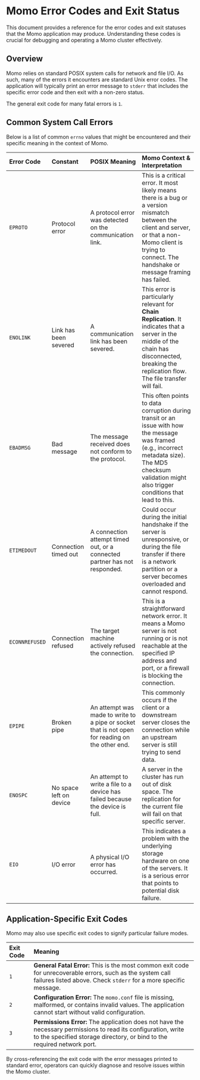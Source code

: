 # Momo Error Codes and Exit Status

This document provides a reference for the error codes and exit statuses that the Momo application may produce. Understanding these codes is crucial for debugging and operating a Momo cluster effectively.

## Overview

Momo relies on standard POSIX system calls for network and file I/O. As such, many of the errors it encounters are standard Unix error codes. The application will typically print an error message to `stderr` that includes the specific error code and then exit with a non-zero status.

The general exit code for many fatal errors is `1`.

## Common System Call Errors

Below is a list of common `errno` values that might be encountered and their specific meaning in the context of Momo.

| Error Code | Constant | POSIX Meaning | Momo Context & Interpretation |
| :--- | :--- | :--- | :--- |
| `EPROTO` | Protocol error | A protocol error was detected on the communication link. | This is a critical error. It most likely means there is a bug or a version mismatch between the client and server, or that a non-Momo client is trying to connect. The handshake or message framing has failed. |
| `ENOLINK` | Link has been severed | A communication link has been severed. | This error is particularly relevant for **Chain Replication**. It indicates that a server in the middle of the chain has disconnected, breaking the replication flow. The file transfer will fail. |
| `EBADMSG` | Bad message | The message received does not conform to the protocol. | This often points to data corruption during transit or an issue with how the message was framed (e.g., incorrect metadata size). The MD5 checksum validation might also trigger conditions that lead to this. |
| `ETIMEDOUT`| Connection timed out | A connection attempt timed out, or a connected partner has not responded. | Could occur during the initial handshake if the server is unresponsive, or during the file transfer if there is a network partition or a server becomes overloaded and cannot respond. |
| `ECONNREFUSED`| Connection refused | The target machine actively refused the connection. | This is a straightforward network error. It means a Momo server is not running or is not reachable at the specified IP address and port, or a firewall is blocking the connection. |
| `EPIPE` | Broken pipe | An attempt was made to write to a pipe or socket that is not open for reading on the other end. | This commonly occurs if the client or a downstream server closes the connection while an upstream server is still trying to send data. |
| `ENOSPC` | No space left on device | An attempt to write a file to a device has failed because the device is full. | A server in the cluster has run out of disk space. The replication for the current file will fail on that specific server. |
| `EIO` | I/O error | A physical I/O error has occurred. | This indicates a problem with the underlying storage hardware on one of the servers. It is a serious error that points to potential disk failure. |

## Application-Specific Exit Codes

Momo may also use specific exit codes to signify particular failure modes.

| Exit Code | Meaning |
| :--- | :--- |
| `1` | **General Fatal Error:** This is the most common exit code for unrecoverable errors, such as the system call failures listed above. Check `stderr` for a more specific message. |
| `2` | **Configuration Error:** The `momo.conf` file is missing, malformed, or contains invalid values. The application cannot start without valid configuration. |
| `3` | **Permissions Error:** The application does not have the necessary permissions to read its configuration, write to the specified storage directory, or bind to the required network port. |

By cross-referencing the exit code with the error messages printed to standard error, operators can quickly diagnose and resolve issues within the Momo cluster.
